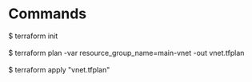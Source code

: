 # Commands <br /> 
$ terraform init <br />   
$ terraform plan -var resource_group_name=main-vnet -out vnet.tfplan <br />   
$ terraform apply "vnet.tfplan"
